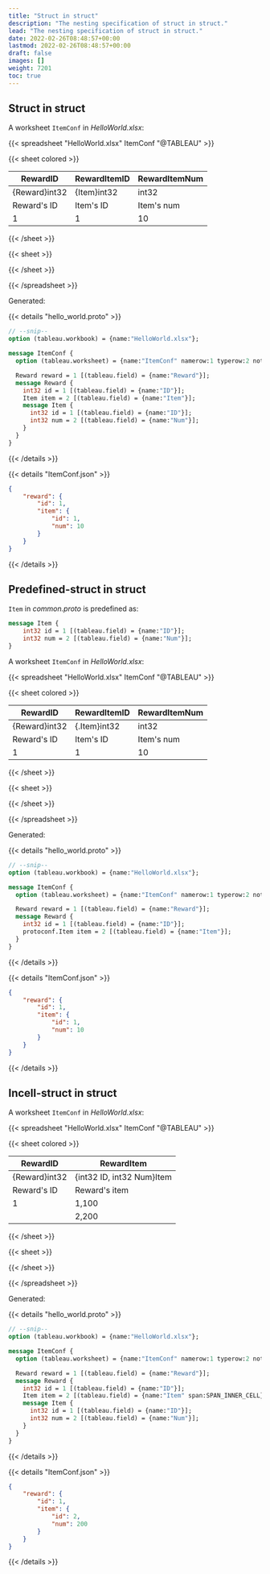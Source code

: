 ```yaml
---
title: "Struct in struct"
description: "The nesting specification of struct in struct."
lead: "The nesting specification of struct in struct."
date: 2022-02-26T08:48:57+00:00
lastmod: 2022-02-26T08:48:57+00:00
draft: false
images: []
weight: 7201
toc: true
---
```


## Struct in struct

A worksheet `ItemConf` in *HelloWorld.xlsx*:

{{< spreadsheet "HelloWorld.xlsx" ItemConf "@TABLEAU" >}}

{{< sheet colored >}}

| RewardID      | RewardItemID | RewardItemNum |
|---------------|--------------|---------------|
| {Reward}int32 | {Item}int32  | int32         |
| Reward's ID   | Item's ID    | Item's num    |
| 1             | 1            | 10            |

{{< /sheet >}}

{{< sheet >}}

{{< /sheet >}}

{{< /spreadsheet >}}

Generated:

{{< details "hello_world.proto" >}}

```protobuf
// --snip--
option (tableau.workbook) = {name:"HelloWorld.xlsx"};

message ItemConf {
  option (tableau.worksheet) = {name:"ItemConf" namerow:1 typerow:2 noterow:3 datarow:4};

  Reward reward = 1 [(tableau.field) = {name:"Reward"}];
  message Reward {
    int32 id = 1 [(tableau.field) = {name:"ID"}];
    Item item = 2 [(tableau.field) = {name:"Item"}];
    message Item {
      int32 id = 1 [(tableau.field) = {name:"ID"}];
      int32 num = 2 [(tableau.field) = {name:"Num"}];
    }
  }
}
```

{{< /details >}}

{{< details "ItemConf.json" >}}

```json
{
    "reward": {
        "id": 1,
        "item": {
            "id": 1,
            "num": 10
        }
    }
}
```

{{< /details >}}

## Predefined-struct in struct

`Item` in *common.proto* is predefined as:

```proto
message Item {
    int32 id = 1 [(tableau.field) = {name:"ID"}];
    int32 num = 2 [(tableau.field) = {name:"Num"}];
}
```

A worksheet `ItemConf` in *HelloWorld.xlsx*:

{{< spreadsheet "HelloWorld.xlsx" ItemConf "@TABLEAU" >}}

{{< sheet colored >}}

| RewardID      | RewardItemID | RewardItemNum |
|---------------|--------------|---------------|
| {Reward}int32 | {.Item}int32 | int32         |
| Reward's ID   | Item's ID    | Item's num    |
| 1             | 1            | 10            |

{{< /sheet >}}

{{< sheet >}}

{{< /sheet >}}

{{< /spreadsheet >}}

Generated:

{{< details "hello_world.proto" >}}

```protobuf
// --snip--
option (tableau.workbook) = {name:"HelloWorld.xlsx"};

message ItemConf {
  option (tableau.worksheet) = {name:"ItemConf" namerow:1 typerow:2 noterow:3 datarow:4};

  Reward reward = 1 [(tableau.field) = {name:"Reward"}];
  message Reward {
    int32 id = 1 [(tableau.field) = {name:"ID"}];
    protoconf.Item item = 2 [(tableau.field) = {name:"Item"}];
  }
}
```

{{< /details >}}

{{< details "ItemConf.json" >}}

```json
{
    "reward": {
        "id": 1,
        "item": {
            "id": 1,
            "num": 10
        }
    }
}
```

{{< /details >}}

## Incell-struct in struct

A worksheet `ItemConf` in *HelloWorld.xlsx*:

{{< spreadsheet "HelloWorld.xlsx" ItemConf "@TABLEAU" >}}

{{< sheet colored >}}

| RewardID      | RewardItem                |
|---------------|---------------------------|
| {Reward}int32 | {int32 ID, int32 Num}Item |
| Reward's ID   | Reward's item             |
| 1             | 1,100                     |
|               | 2,200                     |

{{< /sheet >}}

{{< sheet >}}

{{< /sheet >}}

{{< /spreadsheet >}}

Generated:

{{< details "hello_world.proto" >}}

```protobuf
// --snip--
option (tableau.workbook) = {name:"HelloWorld.xlsx"};

message ItemConf {
  option (tableau.worksheet) = {name:"ItemConf" namerow:1 typerow:2 noterow:3 datarow:4};

  Reward reward = 1 [(tableau.field) = {name:"Reward"}];
  message Reward {
    int32 id = 1 [(tableau.field) = {name:"ID"}];
    Item item = 2 [(tableau.field) = {name:"Item" span:SPAN_INNER_CELL}];
    message Item {
      int32 id = 1 [(tableau.field) = {name:"ID"}];
      int32 num = 2 [(tableau.field) = {name:"Num"}];
    }
  }
}
```

{{< /details >}}

{{< details "ItemConf.json" >}}

```json
{
    "reward": {
        "id": 1,
        "item": {
            "id": 2,
            "num": 200
        }
    }
}
```

{{< /details >}}
